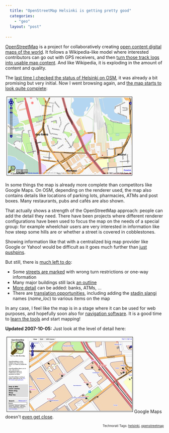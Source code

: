 ```yaml
---
  title: "OpenStreetMap Helsinki is getting pretty good"
  categories: 
    - "geo"
  layout: "post"

---
```

<a href="http://openstreetmap.org/">OpenStreetMap</a> is a project for collaboratively creating <a href="http://wiki.openstreetmap.org/index.php/FAQ#Why_are_you_making_OpenStreetMap.3F">open content digital maps of the world</a>. It follows a Wikipedia-like model where interested contributors can go out with GPS receivers, and then <a href="http://wiki.openstreetmap.org/index.php/Beginners%27_Guide">turn those track logs into usable map content</a>. And like Wikipedia, it is exploding in the amount of content and quality.

The <a href="http://bergie.iki.fi/blog/maemo_mapper-openstreetmap_and_wikipedia/">last time I checked the status of Helsinki on OSM</a>, it was already a bit promising but very initial. Now I went browsing again, and <a href="http://informationfreeway.org/?lat=60.17161850475043&amp;lon=24.943855935770962&amp;zoom=14&amp;layers=B000F000">the map starts to look quite complete</a>:

<img src="/files/osm-etutoolo-20071001.jpg" height="249" width="398" border="1" hspace="4" vspace="4" alt="OpenStreetMap of Etu-Töölö, Helsinki" title="OpenStreetMap of Etu-Töölö, Helsinki" />

In some things the map is already more complete than competitors like Google Maps. On OSM, depending on the renderer used, the map also contains details like locations of parking lots, pharmacies, ATMs and post boxes. Many restaurants, pubs and cafés are also shown.

That actually shows a strength of the OpenStreetMap approach: people can add the detail they need. There have been projects where different renderer configurations have been used to focus the map on the needs of a special group: for example wheelchair users are very interested in information like how steep some hills are or whether a street is covered in cobblestones.

Showing information like that with a centralized big map provider like Google or Yahoo! would be difficult as it goes much further than <a href="http://geometrybag.wordpress.com/2007/07/17/more-than-just-pushpins/">just pushpins</a>.

But still, there is <a href="http://wiki.openstreetmap.org/index.php/WikiProject_Finland">much left to do</a>:
<ul><li>Some <a href="http://wiki.openstreetmap.org/index.php/Map_Features#Highway">streets are marked</a> with wrong turn restrictions or one-way information</li><li>Many major buildings still lack <a href="http://wiki.openstreetmap.org/index.php/Proposed_features/Building">an outline</a></li><li><a href="http://wiki.openstreetmap.org/index.php/Map_Features">More detail</a> can be added: banks, ATMs, ...</li><li>There are <a href="http://wiki.openstreetmap.org/index.php/Bilingual_street_names">translation opportunities</a>, including adding the <a href="http://en.wikipedia.org/wiki/Helsinki_slang">stadin slangi</a> names (<em>name_loc</em>) to various items on the map</li></ul>In any case, I feel like the map is in a stage where it can be used for web purposes, and hopefully soon also for <a href="http://bergie.iki.fi/blog/notes_from_the_state_of_the_map_conference/#b3a9ee267eb9b222235a1f048755da38">navigation software</a>. It is a good time to <a href="http://wiki.openstreetmap.org/index.php/Potlatch/Primer">learn the tools</a> and start mapping!

<strong>Updated 2007-10-05:</strong> Just look at the level of detail here:

<a href="/files/osm-kampinkeskus-20071005-mapnik.png"><img src="/files/osm-kampinkeskus-20071005-mapnik-tm.jpg" height="237" width="400" border="1" hspace="4" vspace="4" alt="Osm-Kampinkeskus-20071005-Mapnik" /></a><span style="font-size:0pt;">
</span><span style="font-size:0pt;">
</span>Google Maps doesn't <a href="http://maps.google.com/?ie=UTF8&amp;ll=60.170074,24.934856&amp;spn=0.002647,0.007821&amp;z=17&amp;om=1">even get close</a>.

<p style="text-align:right;font-size:10px;">Technorati Tags: <a href="http://www.technorati.com/tag/helsinki" rel="tag">helsinki</a>, <a href="http://www.technorati.com/tag/openstreetmap" rel="tag">openstreetmap</a></p>
